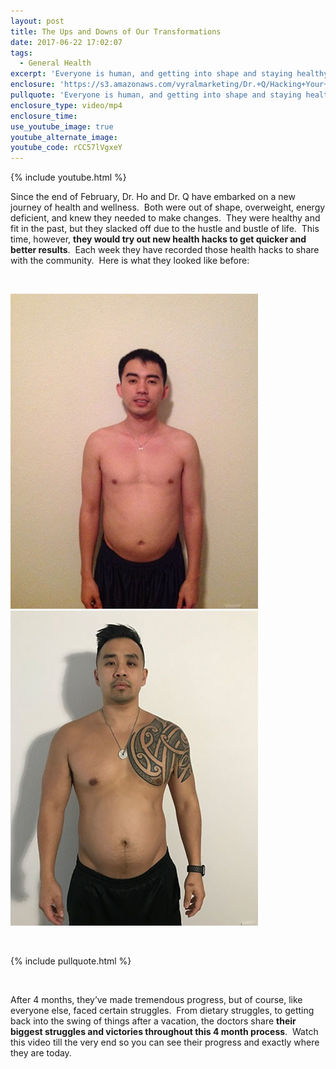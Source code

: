 ```yaml
---
layout: post
title: The Ups and Downs of Our Transformations
date: 2017-06-22 17:02:07
tags:
  - General Health
excerpt: 'Everyone is human, and getting into shape and staying healthy is no easy task. Today we wanted to share our own personal struggles.'
enclosure: 'https://s3.amazonaws.com/vyralmarketing/Dr.+Q/Hacking+Your+Health+Progress+video.mp4'
pullquote: 'Everyone is human, and getting into shape and staying healthy is no easy task.'
enclosure_type: video/mp4
enclosure_time:
use_youtube_image: true
youtube_alternate_image:
youtube_code: rCC57lVgxeY
---
```



{% include youtube.html %}

Since the end of February, Dr. Ho and Dr. Q have embarked on a new journey of health and wellness. &nbsp;Both were out of shape, overweight, energy deficient, and knew they needed to make changes. &nbsp;They were healthy and fit in the past, but they slacked off due to the hustle and bustle of life. &nbsp;This time, however, **they would try out new health hacks to get quicker and better results**. &nbsp;Each week they have recorded those health hacks to share with the community. &nbsp;Here is what they looked like before:

&nbsp;

![](/uploads/versions/dr--ho---x----396-504x---.jpg)![](/uploads/versions/dr--q---x----396-504x---.jpg)

&nbsp;

{% include pullquote.html %}

&nbsp;

After 4 months, they’ve made tremendous progress, but of course, like everyone else, faced certain struggles. &nbsp;From dietary struggles, to getting back into the swing of things after a vacation, the doctors share **their biggest struggles and victories throughout this 4 month process**. &nbsp;Watch this video till the very end so you can see their progress and exactly where they are today. &nbsp;